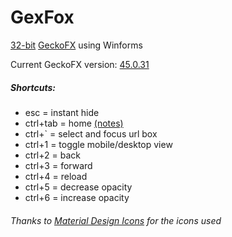 # GexFox
[32-bit](https://www.nuget.org/profiles/geckofx) [GeckoFX](https://bitbucket.org/geckofx/) using Winforms

Current GeckoFX version: [45.0.31](https://bitbucket.org/geckofx/geckofx-45.0)

##### Shortcuts:
* esc = instant hide
* ctrl+tab = home [(notes)](https://shrib.com/)
* ctrl+` = select and focus url box
* ctrl+1 = toggle mobile/desktop view
* ctrl+2 = back
* ctrl+3 = forward
* ctrl+4 = reload
* ctrl+5 = decrease opacity
* ctrl+6 = increase opacity

###### Thanks to [Material Design Icons](https://materialdesignicons.com) for the icons used
